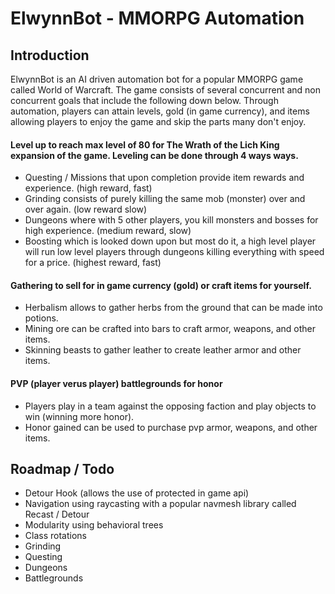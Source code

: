 # ElwynnBot - MMORPG Automation

## Introduction
ElwynnBot is an AI driven automation bot for a popular MMORPG game called World of Warcraft. The game consists of several concurrent and non concurrent goals that include the following down below.
Through automation, players can attain levels, gold (in game currency), and items allowing players to enjoy the game and skip the parts many don't enjoy.
#### Level up to reach max level of 80 for The Wrath of the Lich King expansion of the game. Leveling can be done through 4 ways ways.
- Questing / Missions that upon completion provide item rewards and experience. (high reward, fast)
- Grinding consists of purely killing the same mob (monster) over and over again. (low reward slow)
- Dungeons where with 5 other players, you kill monsters and bosses for high experience. (medium reward, slow)
- Boosting which is looked down upon but most do it, a high level player will run low level players through dungeons killing everything with speed for a price. (highest reward, fast)

#### Gathering to sell for in game currency (gold) or craft items for yourself.
- Herbalism allows to gather herbs from the ground that can be made into potions.
- Mining ore can be crafted into bars to craft armor, weapons, and other items.
- Skinning beasts to gather leather to create leather armor and other items.
#### PVP (player verus player) battlegrounds for honor
- Players play in a team against the opposing faction and play objects to win (winning more honor).
- Honor gained can be used to purchase pvp armor, weapons, and other items.


## Roadmap / Todo

- Detour Hook (allows the use of protected in game api)
- Navigation using raycasting with a popular navmesh library called Recast / Detour
- Modularity using behavioral trees
- Class rotations
- Grinding
- Questing
- Dungeons
- Battlegrounds
